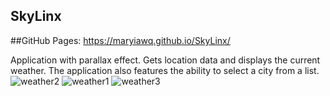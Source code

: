 ## SkyLinx

##GitHub Pages: https://maryiawq.github.io/SkyLinx/

Application with parallax effect. Gets location data and displays the current weather. The application also features the ability to select a city from a list.
![weather2](https://github.com/MaryIawq/SkyLinx/assets/152361912/976641bf-8163-4eac-b14d-ff9339dbbbd1)
![weather1](https://github.com/MaryIawq/SkyLinx/assets/152361912/a400651c-4d61-4e3e-8b51-8f1ff2be26f5)
![weather3](https://github.com/MaryIawq/SkyLinx/assets/152361912/d8c4ad6c-60e2-445f-ab9c-7f4b0ccdb538)
